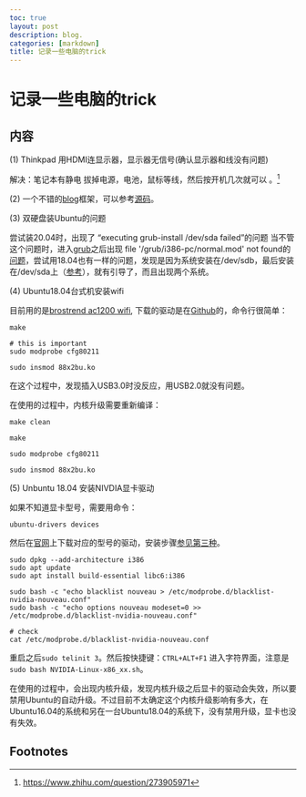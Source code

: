 ```yaml
---
toc: true
layout: post
description: blog.
categories: [markdown]
title: 记录一些电脑的trick
---
```

# 记录一些电脑的trick

## 内容
(1) Thinkpad 用HDMI连显示器，显示器无信号(确认显示器和线没有问题)

解决：笔记本有静电
拔掉电源，电池，鼠标等线，然后按开机几次就可以 。[^1]

(2) 一个不错的[blog](https://jhermann.github.io/blog/)框架，可以参考[源码](https://github.com/jhermann/blog)。

(3) 双硬盘装Ubuntu的问题

尝试装20.04时，出现了 “executing grub-install /dev/sda failed”的问题
当不管这个问题时，进入[grub](https://blog.csdn.net/C_chuxin/article/details/82812955)之后出现 file '/grub/i386-pc/normal.mod' not found的[问题](https://askubuntu.com/questions/266429/error-file-grub-i386-pc-normal-mod-not-found)，尝试用18.04也有一样的问题，发现是因为系统安装在/dev/sdb，最后安装在/dev/sda上（[参考](https://askubuntu.com/questions/459620/unable-to-install-grub-in-dev-sda-when-installing-grub)），就有引导了，而且出现两个系统。

(4) Ubuntu18.04台式机安装wifi

目前用的是[brostrend ac1200 wifi](https://www.amazon.fr/dp/B07FCNP2VL/ref=pe_27091421_487052621_TE_item), 下载的驱动是在[Github](https://github.com/cilynx/rtl88x2bu)的，命令行很简单：

```
make

# this is important
sudo modprobe cfg80211

sudo insmod 88x2bu.ko
```

在这个过程中，发现插入USB3.0时没反应，用USB2.0就没有问题。

在使用的过程中，内核升级需要重新编译：

```
make clean 

make

sudo modprobe cfg80211

sudo insmod 88x2bu.ko
```

(5) Unbuntu 18.04 安装NIVDIA显卡驱动

如果不知道显卡型号，需要用命令：

```
ubuntu-drivers devices
```

然后在[官网](https://www.nvidia.cn/Download/index.aspx?lang=cn)上下载对应的型号的驱动，安装步骤[参见第三种](https://zhuanlan.zhihu.com/p/59618999)。

```
sudo dpkg --add-architecture i386
sudo apt update
sudo apt install build-essential libc6:i386

sudo bash -c "echo blacklist nouveau > /etc/modprobe.d/blacklist-nvidia-nouveau.conf"
sudo bash -c "echo options nouveau modeset=0 >> /etc/modprobe.d/blacklist-nvidia-nouveau.conf"

# check
cat /etc/modprobe.d/blacklist-nvidia-nouveau.conf
```

重启之后`sudo telinit 3`。然后按快捷键：`CTRL+ALT+F1` 进入字符界面，注意是`sudo bash NVIDIA-Linux-x86_xx.sh`。

在使用的过程中，会出现内核升级，发现内核升级之后显卡的驱动会失效，所以要禁用Ubuntu的自动升级。不过目前不太确定这个内核升级影响有多大，在Ubuntu16.04的系统和另在一台Ubuntu18.04的系统下，没有禁用升级，显卡也没有失效。



## Footnotes


[^1]: https://www.zhihu.com/question/273905971
